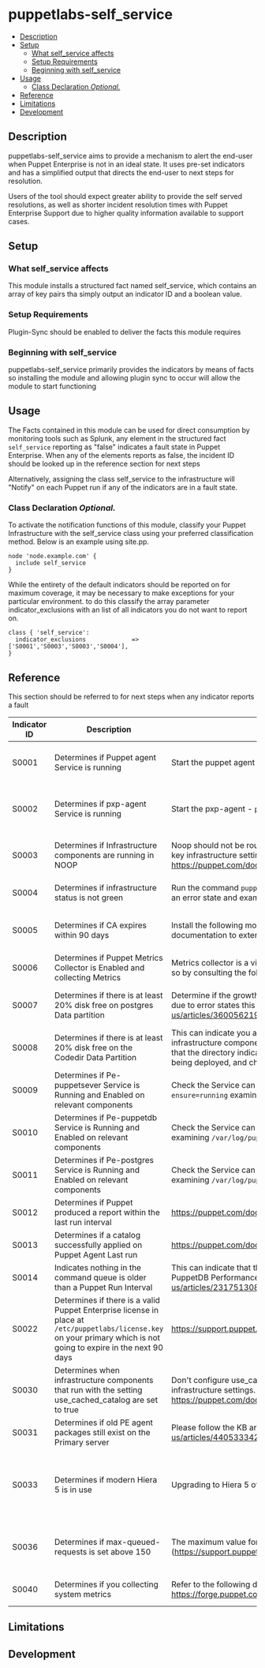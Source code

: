 # puppetlabs-self_service

- [Description](#description)
- [Setup](#setup)
  - [What self_service affects](#what-self_service-affects)
  - [Setup Requirements](#setup-requirements)
  - [Beginning with self_service](#beginning-with-self_service)
- [Usage](#usage)
  - [Class Declaration *Optional.*](#class-declaration-optional)
- [Reference](#reference)
- [Limitations](#limitations)
- [Development](#development)

## Description

puppetlabs-self_service aims to provide a mechanism to alert the end-user when Puppet Enterprise is not in an ideal state.
It uses pre-set indicators and has a simplified output that directs the end-user to next steps for resolution.

Users of the tool should expect greater ability to provide the self served resolutions, as well as shorter incident resolution times with Puppet Enterprise Support due to higher quality information available to support cases.

## Setup

### What self_service affects

This module installs a structured fact named self_service, which contains an array of key pairs tha simply output an indicator ID and a boolean value.

### Setup Requirements

Plugin-Sync should be enabled to deliver the facts this module requires

### Beginning with self_service

puppetlabs-self_service primarily provides the indicators by means of facts so installing the module and allowing plugin sync to occur will allow the module to start functioning

## Usage

The Facts contained in this module can be used for direct consumption by monitoring tools such as Splunk, any element in the structured fact `self_service` reporting as "false" indicates a fault state in Puppet Enterprise.
When any of the elements reports as false, the incident ID should be looked up in the reference section for next steps

Alternatively, assigning the class self_service to the infrastructure will "Notify" on each Puppet run if any of the indicators are in a fault state.

### Class Declaration *Optional.*

To activate the notification functions of this module, classify your Puppet Infrastructure  with the self_service class using your preferred classification method. Below is an example using site.pp.

```puppet
node 'node.example.com' {
  include self_service
}
```

While the entirety of the default indicators should be reported on for maximum coverage, it may be necessary to make exceptions for your particular environment.
to do this classify the array parameter indicator_exclusions with an list of all indicators you do not want to report on.

```puppet
class { 'self_service':
  indicator_exclusions             => ['S0001','S0003','S0003','S0004'],
}
```

## Reference

This section should be referred to for next steps when any indicator reports a fault

| Indicator ID | Description                                                                        | Self Service Steps                                                                                                                                                                                                                                                                                                                                                                                                                                                          | What to Include in a Support Ticket                                                                                                                                                                                                   |
|--------------|------------------------------------------------------------------------------------|-----------------------------------------------------------------------------------------------------------------------------------------------------------------------------------------------------------------------------------------------------------------------------------------------------------------------------------------------------------------------------------------------------------------------------------------------------------------------------|---------------------------------------------------------------------------------------------------------------------------------------------------------------------------------------------------------------------------------------|
| S0001        | Determines if Puppet agent Service is running                                      | Start the puppet agent - `puppet resource service puppet ensure=running`                                                                                                                                                                                                                                                                                                                                                                                                    | If the Puppet agent fails to start with the self service step raise a support case quoting reference S0001 and providing `syslog` and any error output when attempting to restart the service                                           |
| S0002        | Determines if pxp-agent Service is running                                         | Start the pxp-agent - `puppet resource service pxp-agent ensure=running`                                                                                                                                                                                                                                                                                                                                                                                                    | If the Pxp-agent fails to start with the self service step raise a support case quoting reference S0002 and providing `syslog`, any error output when attempting to restart the service and `/var/log/puppetlabs/pxp-agent/pxp-agent.log` |
| S0003        | Determines if Infrastructure components are running in NOOP                        | Noop should not be routinely configured on PE infrastructure nodes as it prevents the management of key infrastructure settings. Please disable this setting on any infrastructure component <https://puppet.com/docs/puppet/7/configuration.html#noop>                                                                                                                                                                                                                       | If you are unable, or encounter an error when disabling noop, raise a support case quoting reference S0003 and any errors output when attempting to change the setting                                                                |
| S0004        | Determines if infrastructure status is not green                                   | Run the command `puppet infrastructure status` on your primary node, note any services showing in an error state and examine the corresponding service logs for potential causes                                                                                                                                                                                                                                                                                            | Raise a support case quoting reference S0004 along with the output of puppet infrastructure status and any service logs associated with the errors                                                                                    |
| S0005        | Determines if CA expires within 90 days                                            | Install the following module <https://forge.puppet.com/modules/puppetlabs/ca_extend> and follow the documentation to extend the CA                                                                                                                                                                                                                                                                                                                                            | Raise a support case quoting reference S0005 together with the support script output from the primary node, and any errors encountered when using the ca_extend module                                                                |
| S0006        | Determines if Puppet Metrics Collector is Enabled and collecting Metrics                     |Metrics collector is a vital tool to the allow proper monitoring of a PE installation. If it is not enabled do so by consulting the following [documentation](https://puppet.com/docs/pe/2021.4/getting_support_for_pe.html#puppet_metrics_collector)  | If you are having difficulty enabling the metrics, raise a ticket quoting S0006 providing the output of the support script                                   |
| S0007        | Determines if there is at least 20% disk free on postgres Data partition           | Determine if the growth is slow and expected within the TTL of your data, unexpected increase can be due to error states this article should be consulted <https://support.puppet.com/hc/en-us/articles/360056219974>                                                                                                                                                                                                  | Raise a support case quoting reference S0007 detailing the files and folders and rate of growth, along with a full support script from the node in question                                                                           |
| S0008        | Determines if there is at least 20% disk free on the Codedir Data Partition        | This can indicate you are deploying more code from the code repo than there is space for on the infrastructure components, or something else is consuming space on this partition. Check the mount that the directory indicated by `puppet config print codedir` resides has enough capacity for the code being deployed, and check no other outside files are consuming this data mount                                                                                    |                                                                                                                                                                                                                                       |
| S0009        | Determines if Pe-puppetsever Service is Running and Enabled on relevant components | Check the Service can be started and enabled  `puppet resource service pe-puppetserver ensure=running` examining `/var/log/puppetlabs/puppetserver/puppetserver.log` for failures                                                                                                                                                                                                                                                                                               | Raise a support case quoting reference S0009 along with the log below, showing an unsuccessful startup `/var/log/puppetlabs/puppetserver/puppetserver.log`                                                                              |
| S0010        | Determines if Pe-puppetdb Service is Running and Enabled on relevant components    | Check the Service can be started and enabled   `puppet resource service pe-pupeptdb ensure=running`  examining `/var/log/puppetlabs/puppetdb/puppetdb.log` for failures                                                                                                                                                                                                                                                                                                         | Raise a support case quoting reference S0010 along with the log below, showing an unsuccessful startup `/var/log/puppetlabs/puppetdb/puppetdb.log`                                                                                      |
| S0011        | Determines if Pe-postgres Service is Running and Enabled on relevant components    | Check the Service can be started and enabled   `puppet resource service pe-postgres ensure=running`  examining `/var/log/puppetlabs/postgresql/<postgresversion>/postgresql-<today>.log` for failures                                                                                                                                                                                                                                                                           | Raise a support case quoting reference S0011 along with the log below, showing an unsuccessful startup /var/log/puppetlabs/postgresql/<postgresversion>/ postgresql-<today>.log                                                       |
| S0012        | Determines if Puppet produced a report within the last run interval                | <https://puppet.com/docs/pe/2021.4/run_puppet_on_nodes.html#troubleshooting_puppet_run_failures>                                                                                                                                                                                                                                                                                                                                                                              | Raise a support case quoting reference S0012 along with the output of `puppet agent -td > debug.log 2>&1`                                                                                                                             |
| S0013        | Determines if a catalog successfully applied on Puppet Agent Last run              | <https://puppet.com/docs/pe/2021.4/run_puppet_on_nodes.html#troubleshooting_puppet_run_failures>                                                                                                                                                                                                                                                                                                                                                                              | Raise a support case quoting reference S0013 along with the output of  `puppet agent -td > debug.log 2>&1`                                                                                                                            |
| S0014        | Indicates nothing in the command queue is older than a Puppet Run Interval         | This can indicate that the PuppetDB performance is inadequate for the incoming requests. Review the PuppetDB Performance. Metrics can be used to pinpoint the issue https://support.puppet.com/hc/en-us/articles/231751308 | Raise a support case quoting reference `S0014` along with the output of the Support Script  |
| S0022        | Determines if there is a valid Puppet Enterprise license in place at `/etc/puppetlabs/license.key` on your primary which is not going to expire in the next 90 days                | <https://support.puppet.com/hc/en-us/articles/360017933313>                                                                                                                                                                                                                                                                                                                                                                              | Raise a support case quoting reference S0022 along with the output of the following commands `ls -la /etc/puppetlabs/license.key` and `cat /etc/puppetlabs/license.key`. |
| S0030        | Determines when infrastructure components that run with the setting use_cached_catalog are set to true                        | Don't configure use_cached_catalog on PE infrastructure nodes. It prevents the management of key infrastructure settings. Disable this setting on any infrastructure component. See: <https://puppet.com/docs/puppet/7/configuration.html#use-cached-catalog>                                                                                                                                                                                                                       | Submit a support case when you encounter an error after disabling use_cached_catalog. Reference S0030 and include output errors that appeared when you attempted to change the setting
| S0031        | Determines if old PE agent packages still exist on the Primary server | Please follow the KB article to remove the old PE agent packages <https://support.puppet.com/hc/en-us/articles/4405333422103> |
| S0033        | Determines if modern Hiera 5 is in use | Upgrading to Hiera 5 offers some major advantages <https://puppet.com/docs/puppet/7/hiera_migrate>                                                                                                                           | If you're running into issues upgrading to Hiera 5 or believe your Global Hiera configuration file was erroneously modified, raise a support case quoting reference S0033. Provide your Global Hiera Configuration file `puppet config print hiera_config`; the default location is `/etc/puppetlabs/puppet/hiera.yaml`.
| S0036        | Determines if max-queued-requests is set above 150                       | The maximum value for `jruby_puppet_max_queued_requests` is 150                (<https://support.puppet.com/hc/en-us/articles/115003769433>)                                                                      | If you are unable, or encounter an error when changing the value of `jruby_puppet_max_queued_requests`, raise a support case quoting reference S0036 and any errors output when attempting to change the setting
| S0040        | Determines if you collecting system metrics                    | Refer to the following documentation when setting up system metrics: <https://forge.puppet.com/modules/puppetlabs/puppet_metrics_collector#installation>                                                                     | Raise a support request, if after system metrics are configured and you do not see any files in /var/log/sa or if /var/log/sa directory does not exist.                                                 |

## Limitations

## Development
